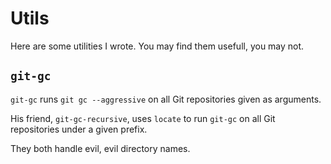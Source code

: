 # Utils
Here are some utilities I wrote.
You may find them usefull, you may not.

## `git-gc`
`git-gc` runs `git gc --aggressive` on all Git repositories given as arguments.

His friend, `git-gc-recursive`, uses `locate` to run `git-gc` on all Git repositories under a given prefix.

They both handle evil, evil directory names.
